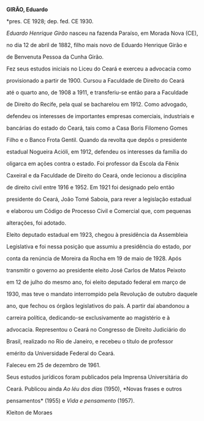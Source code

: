 **GIRÃO, Eduardo**



\*pres. CE 1928; dep. fed. CE 1930.



*Eduardo Henrique Girão* nasceu na fazenda Paraíso, em Morada Nova (CE),

no dia 12 de abril de 1882, filho mais novo de Eduardo Henrique Girão e

de Benvenuta Pessoa da Cunha Girão.



Fez seus estudos iniciais no Liceu do Ceará e exerceu a advocacia como

provisionado a partir de 1900. Cursou a Faculdade de Direito do Ceará

até o quarto ano, de 1908 a 1911, e transferiu-se então para a Faculdade

de Direito do Recife, pela qual se bacharelou em 1912. Como advogado,

defendeu os interesses de importantes empresas comerciais, industriais e

bancárias do estado do Ceará, tais como a Casa Boris Filomeno Gomes

Filho e o Banco Frota Gentil. Quando da revolta que depôs o presidente

estadual Nogueira Acióli, em 1912, defendeu os interesses da família do

oligarca em ações contra o estado. Foi professor da Escola da Fênix

Caxeiral e da Faculdade de Direito do Ceará, onde lecionou a disciplina

de direito civil entre 1916 e 1952. Em 1921 foi designado pelo então

presidente do Ceará, João Tomé Saboia, para rever a legislação estadual

e elaborou um Código de Processo Civil e Comercial que, com pequenas

alterações, foi adotado.



Eleito deputado estadual em 1923, chegou à presidência da Assembleia

Legislativa e foi nessa posição que assumiu a presidência do estado, por

conta da renúncia de Moreira da Rocha em 19 de maio de 1928. Após

transmitir o governo ao presidente eleito José Carlos de Matos Peixoto

em 12 de julho do mesmo ano, foi eleito deputado federal em março de

1930, mas teve o mandato interrompido pela Revolução de outubro daquele

ano, que fechou os órgãos legislativos do país. A partir daí abandonou a

carreira política, dedicando-se exclusivamente ao magistério e à

advocacia. Representou o Ceará no Congresso de Direito Judiciário do

Brasil, realizado no Rio de Janeiro, e recebeu o título de professor

emérito da Universidade Federal do Ceará.



Faleceu em 25 de dezembro de 1961.



Seus estudos jurídicos foram publicados pela Imprensa Universitária do

Ceará. Publicou ainda *Ao léu dos dias* (1950), *Novas frases e outros

pensamentos* (1955) e *Vida e pensamento* (1957).



Kleiton de Moraes



